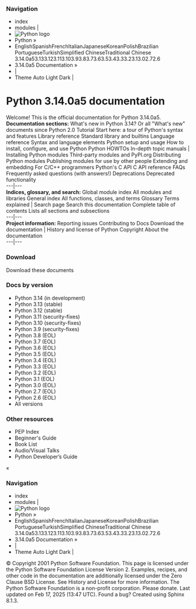 ### Navigation
  * index
  * modules |
  * ![Python logo](https://docs.python.org/3.14/_static/py.svg)
  * Python »
  * EnglishSpanishFrenchItalianJapaneseKoreanPolishBrazilian PortugueseTurkishSimplified ChineseTraditional Chinese
3.14.0a53.133.123.113.103.93.83.73.63.53.43.33.23.13.02.72.6
  * 3.14.0a5 Documentation » 
  * | 
  * Theme  Auto Light Dark |


# Python 3.14.0a5 documentation
Welcome! This is the official documentation for Python 3.14.0a5. 
**Documentation sections:**
What's new in Python 3.14? Or all "What's new" documents since Python 2.0 Tutorial Start here: a tour of Python's syntax and features Library reference Standard library and builtins Language reference Syntax and language elements Python setup and usage How to install, configure, and use Python Python HOWTOs In-depth topic manuals |  Installing Python modules Third-party modules and PyPI.org Distributing Python modules Publishing modules for use by other people Extending and embedding For C/C++ programmers Python's C API C API reference FAQs Frequently asked questions (with answers!) Deprecations Deprecated functionality  
---|---  
**Indices, glossary, and search:**
Global module index All modules and libraries General index All functions, classes, and terms Glossary Terms explained |  Search page Search this documentation Complete table of contents Lists all sections and subsections  
---|---  
**Project information:**
Reporting issues Contributing to Docs Download the documentation |  History and license of Python Copyright About the documentation  
---|---  
### Download
Download these documents
### Docs by version
  * Python 3.14 (in development)
  * Python 3.13 (stable)
  * Python 3.12 (stable)
  * Python 3.11 (security-fixes)
  * Python 3.10 (security-fixes)
  * Python 3.9 (security-fixes)
  * Python 3.8 (EOL)
  * Python 3.7 (EOL)
  * Python 3.6 (EOL)
  * Python 3.5 (EOL)
  * Python 3.4 (EOL)
  * Python 3.3 (EOL)
  * Python 3.2 (EOL)
  * Python 3.1 (EOL)
  * Python 3.0 (EOL)
  * Python 2.7 (EOL)
  * Python 2.6 (EOL)
  * All versions


### Other resources
  * PEP Index
  * Beginner's Guide
  * Book List
  * Audio/Visual Talks
  * Python Developer’s Guide


«
### Navigation
  * index
  * modules |
  * ![Python logo](https://docs.python.org/3.14/_static/py.svg)
  * Python »
  * EnglishSpanishFrenchItalianJapaneseKoreanPolishBrazilian PortugueseTurkishSimplified ChineseTraditional Chinese
3.14.0a53.133.123.113.103.93.83.73.63.53.43.33.23.13.02.72.6
  * 3.14.0a5 Documentation » 
  * | 
  * Theme  Auto Light Dark |


©  Copyright  2001 Python Software Foundation. This page is licensed under the Python Software Foundation License Version 2. Examples, recipes, and other code in the documentation are additionally licensed under the Zero Clause BSD License. See History and License for more information. The Python Software Foundation is a non-profit corporation. Please donate. Last updated on Feb 17, 2025 (13:47 UTC). Found a bug? Created using Sphinx 8.1.3. 
